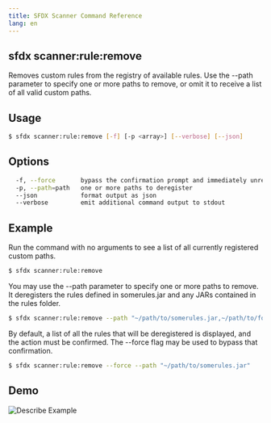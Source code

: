 ```yaml
---
title: SFDX Scanner Command Reference
lang: en
---
```


## sfdx scanner:rule:remove
Removes custom rules from the registry of available rules. Use the --path parameter to specify one or more paths to remove, or omit it to receive a list of all valid custom paths.

## Usage

```bash
$ sfdx scanner:rule:remove [-f] [-p <array>] [--verbose] [--json]
```
  
## Options

```bash
  -f, --force		bypass the confirmation prompt and immediately unregister the rules
  -p, --path=path	one or more paths to deregister
  --json      		format output as json
  --verbose      	emit additional command output to stdout
```
  
## Example

Run the command with no arguments to see a list of all currently registered custom paths.
```bash
$ sfdx scanner:rule:remove
```

You may use the --path parameter to specify one or more paths to remove. It deregisters the rules defined in somerules.jar and any JARs contained in the rules folder.
  
```bash
$ sfdx scanner:rule:remove --path "~/path/to/somerules.jar,~/path/to/folder/containing/rules"
```  
  		
  By default, a list of all the rules that will be deregistered is displayed, and the action must be confirmed. The --force flag may be used to bypass that confirmation. 
```bash
$ sfdx scanner:rule:remove --force --path "~/path/to/somerules.jar"
```

## Demo
![Describe Example](./assets/images/remove.gif) 
